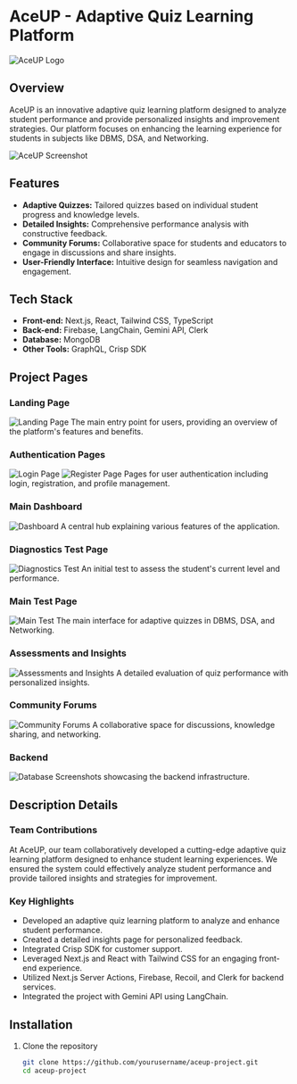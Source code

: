 # AceUP - Adaptive Quiz Learning Platform

![AceUP Logo](/public/experience/aceup/aceup-logo.png)

## Overview

AceUP is an innovative adaptive quiz learning platform designed to analyze student performance and provide personalized insights and improvement strategies. Our platform focuses on enhancing the learning experience for students in subjects like DBMS, DSA, and Networking.

![AceUP Screenshot](/public/experience/aceup/landing.png)

## Features

- **Adaptive Quizzes:** Tailored quizzes based on individual student progress and knowledge levels.
- **Detailed Insights:** Comprehensive performance analysis with constructive feedback.
- **Community Forums:** Collaborative space for students and educators to engage in discussions and share insights.
- **User-Friendly Interface:** Intuitive design for seamless navigation and engagement.

## Tech Stack

- **Front-end:** Next.js, React, Tailwind CSS, TypeScript
- **Back-end:** Firebase, LangChain, Gemini API, Clerk
- **Database:** MongoDB
- **Other Tools:** GraphQL, Crisp SDK

## Project Pages

### Landing Page
![Landing Page](/public/experience/aceup/landing.png)
The main entry point for users, providing an overview of the platform's features and benefits.

### Authentication Pages
![Login Page](/public/experience/aceup/login.png)
![Register Page](/public/experience/aceup/register.png)
Pages for user authentication including login, registration, and profile management.

### Main Dashboard
![Dashboard](/public/experience/aceup/dashboard.png)
A central hub explaining various features of the application.

### Diagnostics Test Page
![Diagnostics Test](/public/experience/aceup/diagnostic.png)
An initial test to assess the student's current level and performance.

### Main Test Page
![Main Test](/public/experience/aceup/mainTest2.png)
The main interface for adaptive quizzes in DBMS, DSA, and Networking.

### Assessments and Insights
![Assessments and Insights](/public/experience/aceup/assessment2.png)
A detailed evaluation of quiz performance with personalized insights.

### Community Forums
![Community Forums](/public/experience/aceup/community.png)
A collaborative space for discussions, knowledge sharing, and networking.

### Backend
![Database](/public/experience/aceup/database.png)
Screenshots showcasing the backend infrastructure.

## Description Details

### Team Contributions
At AceUP, our team collaboratively developed a cutting-edge adaptive quiz learning platform designed to enhance student learning experiences. We ensured the system could effectively analyze student performance and provide tailored insights and strategies for improvement.

### Key Highlights
- Developed an adaptive quiz learning platform to analyze and enhance student performance.
- Created a detailed insights page for personalized feedback.
- Integrated Crisp SDK for customer support.
- Leveraged Next.js and React with Tailwind CSS for an engaging front-end experience.
- Utilized Next.js Server Actions, Firebase, Recoil, and Clerk for backend services.
- Integrated the project with Gemini API using LangChain.

## Installation

1. Clone the repository
   ```bash
   git clone https://github.com/yourusername/aceup-project.git
   cd aceup-project
